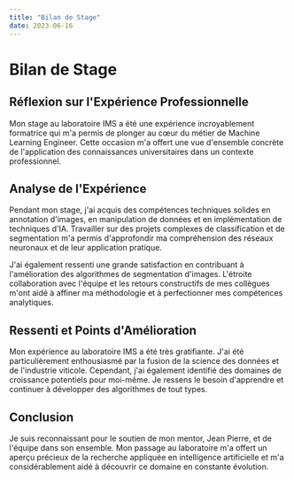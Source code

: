 ```yaml
---
title: "Bilan de Stage"
date: 2023-06-16
---
```


# Bilan de Stage
## Réflexion sur l'Expérience Professionnelle

Mon stage au laboratoire IMS a été une expérience incroyablement formatrice qui m'a permis de plonger au cœur du métier de Machine Learning Engineer. Cette occasion m'a offert une vue d'ensemble concrète de l'application des connaissances universitaires dans un contexte professionnel.

## Analyse de l'Expérience
Pendant mon stage, j'ai acquis des compétences techniques solides en annotation d'images, en manipulation de données et en implémentation de techniques d'IA. Travailler sur des projets complexes de classification et de segmentation m'a permis d'approfondir ma compréhension des réseaux neuronaux et de leur application pratique.

J'ai également ressenti une grande satisfaction en contribuant à l'amélioration des algorithmes de segmentation d'images. L'étroite collaboration avec l'équipe et les retours constructifs de mes collègues m'ont aidé à affiner ma méthodologie et à perfectionner mes compétences analytiques.

## Ressenti et Points d'Amélioration
Mon expérience au laboratoire IMS a été très gratifiante. J'ai été particulièrement enthousiasmé par la fusion de la science des données et de l'industrie viticole. Cependant, j'ai également identifié des domaines de croissance potentiels pour moi-même. Je ressens le besoin d'apprendre et continuer à développer des algorithmes de tout types.

## Conclusion
Je suis reconnaissant pour le soutien de mon mentor, Jean Pierre, et de l'équipe dans son ensemble. Mon passage au laboratoire m'a offert un aperçu précieux de la recherche appliquée en intelligence artificielle et m'a considérablement aidé à découvrir ce domaine en constante évolution.